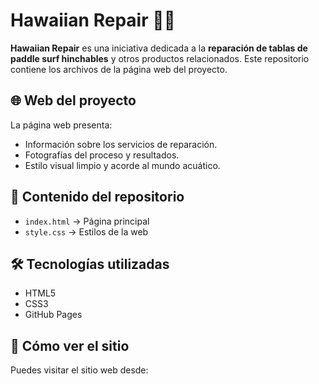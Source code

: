 # Hawaiian Repair 🌊🔧

**Hawaiian Repair** es una iniciativa dedicada a la **reparación de tablas de paddle surf hinchables** y otros productos relacionados. Este repositorio contiene los archivos de la página web del proyecto.

## 🌐 Web del proyecto

La página web presenta:

- Información sobre los servicios de reparación.
- Fotografías del proceso y resultados.
- Estilo visual limpio y acorde al mundo acuático.

## 📁 Contenido del repositorio

- `index.html` → Página principal
- `style.css` → Estilos de la web

## 🛠 Tecnologías utilizadas

- HTML5
- CSS3
- GitHub Pages

## 🚀 Cómo ver el sitio

Puedes visitar el sitio web desde:
